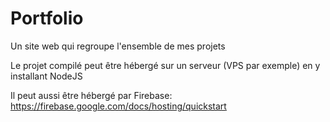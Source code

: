 # Portfolio

Un site web qui regroupe l'ensemble de mes projets

Le projet compilé peut être hébergé sur un serveur (VPS par exemple) en y installant NodeJS

Il peut aussi être hébergé par Firebase: https://firebase.google.com/docs/hosting/quickstart